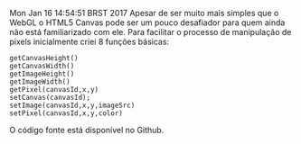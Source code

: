 Mon Jan 16 14:54:51 BRST 2017
Apesar de ser muito mais simples que o WebGL o HTML5 Canvas pode ser um pouco desafiador para quem ainda não está familiarizado com ele. Para facilitar o processo de manipulação de pixels inicialmente criei 8 funções básicas:

    getCanvasHeight()
    getCanvasWidth()
    getImageHeight()
    getImageWidth()
    getPixel(canvasId,x,y)
    setCanvas(canvasId);
    setImage(canvasId,x,y,imageSrc)
    setPixel(canvasId,x,y,color)

O código fonte está disponível no Github.
